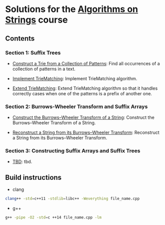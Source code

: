 
# Solutions for the [Algorithms on Strings](https://www.coursera.org/learn/algorithms-on-strings/) course

## Contents

### Section 1: Suffix Trees

* [Construct a Trie from a Collection of Patterns](https://github.com/olpotkin/ds_and_algos_modern_cpp/blob/master/04-algorithms-on-strings/week1/1-trie/trie.cpp):
   Find all occurrences of a collection of patterns in a text.

* [Implement TrieMatching](https://github.com/olpotkin/ds_and_algos_modern_cpp/blob/master/04-algorithms-on-strings/week1/2-trie_matching/trie_matching.cpp):
   Implement TrieMatching algorithm.

* [Extend TrieMatching](https://github.com/olpotkin/ds_and_algos_modern_cpp/blob/master/04-algorithms-on-strings/week1/3-trie_matching_extended/trie_matching_extended.cpp):
   Extend TrieMatching algorithm so that it handles correctly cases when one of the patterns is a prefix of another one.

### Section 2: Burrows-Wheeler Transform and Suffix Arrays

* [Construct the Burrows–Wheeler Transform of a String](https://github.com/olpotkin/ds_and_algos_modern_cpp/blob/master/04-algorithms-on-strings/week2/1-bwt/bwt.cpp):
   Construct the Burrows–Wheeler Transform of a String.

* [Reconstruct a String from its Burrows–Wheeler Transform](TBD):
   Reconstruct a String from its Burrows–Wheeler Transform.

### Section 3: Constructing Suffix Arrays and Suffix Trees

* [TBD](TBD):
   tbd.

## Build instructions

* clang

```bash
clang++ -std=c++11 -stdlib=libc++ -Weverything file_name.cpp
```

* g++

```bash
g++ -pipe -O2 -std=c ++14 file_name.cpp -lm
```
